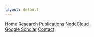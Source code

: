 ```yaml
---
layout: default
---
```


<div id="research header" class="topnav">
    <a href="index.html">Home</a>
    <a href="research.html">Research</a>
    <a href="publications.html">Publications</a>
    <a class="active" href="nodecloud.html">NodeCloud</a>
    <div class="topnav-right">
        <a href="https://scholar.google.com/citations?user=s1i_KkgAAAAJ&hl=en">Google Scholar</a>
        <a href="contact.html">Contact</a>
    </div>
</div>